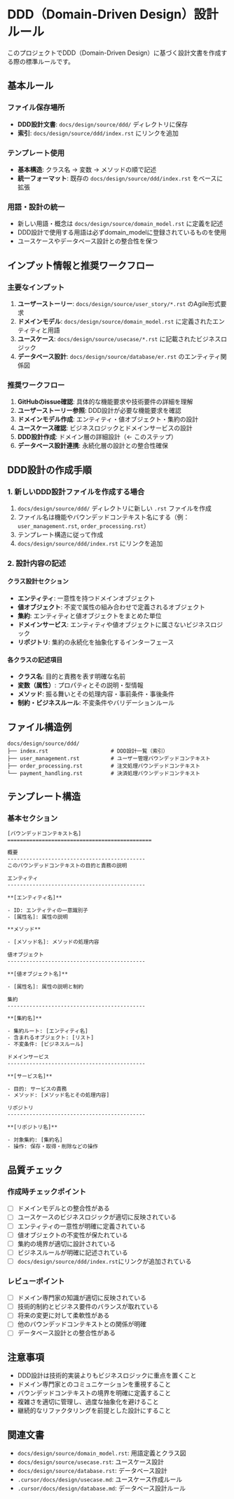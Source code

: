 # DDD（Domain-Driven Design）設計ルール

このプロジェクトでDDD（Domain-Driven Design）に基づく設計文書を作成する際の標準ルールです。

## 基本ルール

### ファイル保存場所
- **DDD設計文書**: `docs/design/source/ddd/` ディレクトリに保存
- **索引**: `docs/design/source/ddd/index.rst` にリンクを追加

### テンプレート使用
- **基本構造**: クラス名 → 変数 → メソッドの順で記述
- **統一フォーマット**: 既存の `docs/design/source/ddd/index.rst` をベースに拡張

### 用語・設計の統一
- 新しい用語・概念は `docs/design/source/domain_model.rst` に定義を記述
- DDD設計で使用する用語は必ずdomain_modelに登録されているものを使用
- ユースケースやデータベース設計との整合性を保つ

## インプット情報と推奨ワークフロー

### 主要なインプット
1. **ユーザーストーリー**: `docs/design/source/user_story/*.rst` のAgile形式要求
2. **ドメインモデル**: `docs/design/source/domain_model.rst` に定義されたエンティティと用語
3. **ユースケース**: `docs/design/source/usecase/*.rst` に記載されたビジネスロジック
4. **データベース設計**: `docs/design/source/database/er.rst` のエンティティ関係図

### 推奨ワークフロー
1. **GitHubのissue確認**: 具体的な機能要求や技術要件の詳細を理解
2. **ユーザーストーリー参照**: DDD設計が必要な機能要求を確認
3. **ドメインモデル作成**: エンティティ・値オブジェクト・集約の設計
4. **ユースケース確認**: ビジネスロジックとドメインサービスの設計
5. **DDD設計作成**: ドメイン層の詳細設計（← このステップ）
6. **データベース設計連携**: 永続化層の設計との整合性確保

## DDD設計の作成手順

### 1. 新しいDDD設計ファイルを作成する場合

1. `docs/design/source/ddd/` ディレクトリに新しい `.rst` ファイルを作成
2. ファイル名は機能やバウンデッドコンテキスト名にする（例：`user_management.rst`, `order_processing.rst`）
3. テンプレート構造に従って作成
4. `docs/design/source/ddd/index.rst` にリンクを追加

### 2. 設計内容の記述

#### クラス設計セクション
- **エンティティ**: 一意性を持つドメインオブジェクト
- **値オブジェクト**: 不変で属性の組み合わせで定義されるオブジェクト
- **集約**: エンティティと値オブジェクトをまとめた単位
- **ドメインサービス**: エンティティや値オブジェクトに属さないビジネスロジック
- **リポジトリ**: 集約の永続化を抽象化するインターフェース

#### 各クラスの記述項目
- **クラス名**: 目的と責務を表す明確な名前
- **変数（属性）**: プロパティとその説明・型情報
- **メソッド**: 振る舞いとその処理内容・事前条件・事後条件
- **制約・ビジネスルール**: 不変条件やバリデーションルール

## ファイル構造例

```
docs/design/source/ddd/
├── index.rst                    # DDD設計一覧（索引）
├── user_management.rst          # ユーザー管理バウンデッドコンテキスト
├── order_processing.rst         # 注文処理バウンデッドコンテキスト
└── payment_handling.rst         # 決済処理バウンデッドコンテキスト
```

## テンプレート構造

### 基本セクション
```rst
[バウンデッドコンテキスト名]
==============================================

概要
--------------------------------------------
このバウンデッドコンテキストの目的と責務の説明

エンティティ
--------------------------------------------

**[エンティティ名]**

- ID: エンティティの一意識別子
- [属性名]: 属性の説明

**メソッド**

- [メソッド名]: メソッドの処理内容

値オブジェクト
--------------------------------------------

**[値オブジェクト名]**

- [属性名]: 属性の説明と制約

集約
--------------------------------------------

**[集約名]**

- 集約ルート: [エンティティ名]
- 含まれるオブジェクト: [リスト]
- 不変条件: [ビジネスルール]

ドメインサービス
--------------------------------------------

**[サービス名]**

- 目的: サービスの責務
- メソッド: [メソッド名とその処理内容]

リポジトリ
--------------------------------------------

**[リポジトリ名]**

- 対象集約: [集約名]
- 操作: 保存・取得・削除などの操作
```

## 品質チェック

### 作成時チェックポイント
- [ ] ドメインモデルとの整合性がある
- [ ] ユースケースのビジネスロジックが適切に反映されている
- [ ] エンティティの一意性が明確に定義されている
- [ ] 値オブジェクトの不変性が保たれている
- [ ] 集約の境界が適切に設計されている
- [ ] ビジネスルールが明確に記述されている
- [ ] `docs/design/source/ddd/index.rst`にリンクが追加されている

### レビューポイント
- [ ] ドメイン専門家の知識が適切に反映されている
- [ ] 技術的制約とビジネス要件のバランスが取れている
- [ ] 将来の変更に対して柔軟性がある
- [ ] 他のバウンデッドコンテキストとの関係が明確
- [ ] データベース設計との整合性がある

## 注意事項

- DDD設計は技術的実装よりもビジネスロジックに重点を置くこと
- ドメイン専門家とのコミュニケーションを重視すること
- バウンデッドコンテキストの境界を明確に定義すること
- 複雑さを適切に管理し、過度な抽象化を避けること
- 継続的なリファクタリングを前提とした設計にすること

## 関連文書

- `docs/design/source/domain_model.rst`: 用語定義とクラス図
- `docs/design/source/usecase.rst`: ユースケース設計
- `docs/design/source/database.rst`: データベース設計
- `.cursor/docs/design/usecase.md`: ユースケース作成ルール
- `.cursor/docs/design/database.md`: データベース設計ルール 